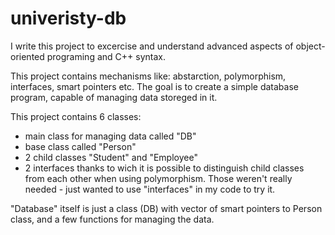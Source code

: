 # univeristy-db

I write this project to excercise and understand advanced aspects of object-oriented programing and C++ syntax.

This project contains mechanisms like: abstarction, polymorphism, interfaces, smart pointers etc. The goal is to create a simple database program, capable
of managing data storeged in it.

This project contains 6 classes:
- main class for managing data called "DB"
- base class called "Person"
- 2 child classes "Student" and "Employee"
- 2 interfaces thanks to wich it is possible to distinguish child classes from each other when using polymorphism. Those weren't really needed - just wanted to use "interfaces" in my code to try it.


"Database" itself is just a class (DB) with vector of smart pointers to Person class, and a few functions for managing the data.
